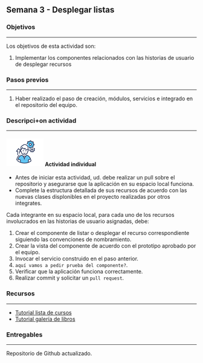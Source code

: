 ## Semana 3 - Desplegar listas

### Objetivos

---

Los objetivos de esta actividad son:

1. Implementar los componentes relacionados con las historias de usuario de desplegar recursos

### Pasos previos

---

1. Haber realizado el paso de creación, módulos, servicios e integrado en el repositorio del equipo.

### Descripci+on actividad

---

#### ![](./../../assets/images/individuo.png) Actividad individual

- Antes de iniciar esta actividad, ud. debe realizar un pull sobre el repositorio y
  asegurarse que la aplicación en su espacio local funciona.
- Complete la estructura detallada de sus recursos de acuerdo con las nuevas clases displonibles en el proyecto realizadas por otros integrates.

Cada integrante en su espacio local, para cada uno de los recursos involucrados en las historias de usuario asignadas, debe:

1. Crear el componente de listar o desplegar el recurso correspondiente siguiendo las convenciones de nombramiento.
2. Crear la vista del componente de acuerdo con el prototipo aprobado por el equipo.
3. Invocar el servicio construido en el paso anterior.
4. `aquí vamos a pedir prueba del componente?`.
5. Verificar que la aplicación funciona correctamente.
6. Realizar commit y solicitar un `pull request`.

### Recursos

---

- [Tutorial lista de cursos ](https://misovirtual.virtual.uniandes.edu.co/codelabs/angular-courses-basico/index.html#0)
- [Tutorial galería de libros](https://misovirtual.virtual.uniandes.edu.co/codelabs/angular-books-listar/#0)

### Entregables

---

Repositorio de Github actualizado.
